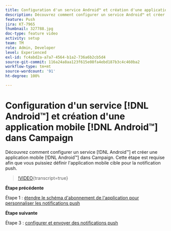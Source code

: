 ```yaml
---
title: Configuration d'un service Android™ et création d'une application mobile Android™ dans Campaign
description: Découvrez comment configurer un service Android™ et créer une application mobile Android™ dans Campaign.
feature: Push
jira: KT-7965
thumbnail: 327788.jpg
doc-type: feature video
activity: setup
team: TM
role: Admin, Developer
level: Experienced
exl-id: fc4abd2a-a7a7-4564-b1a2-736a6b2cb5d4
source-git-commit: 116a24a8aa123f615e08fa4ebd187b3c4c460ba2
workflow-type: tm+mt
source-wordcount: '91'
ht-degree: 100%

---
```


# Configuration d&#39;un service [!DNL Android™] et création d&#39;une application mobile [!DNL Android™] dans Campaign

Découvrez comment configurer un service [!DNL Android™] et créer une application mobile [!DNL Android™] dans Campaign. Cette étape est requise afin que vous puissiez définir l&#39;application mobile cible pour la notification push.

>[!VIDEO](https://video.tv.adobe.com/v/340727?quality=12&learn=on&captions=fre_fr){transcript=true}

**Étape précédente**

Étape 1 : [étendre le schéma d&#39;abonnement de l&#39;application pour personnaliser les notifications push](/help/tutorial-get-started-with-push-notifications-for-android/extend-the-app-subscription-schema.md)

**Étape suivante**

Étape 3 : [configurer et envoyer des notifications push](/help/tutorial-get-started-with-push-notifications-for-android/configure-and-send-push-notifications.md)

